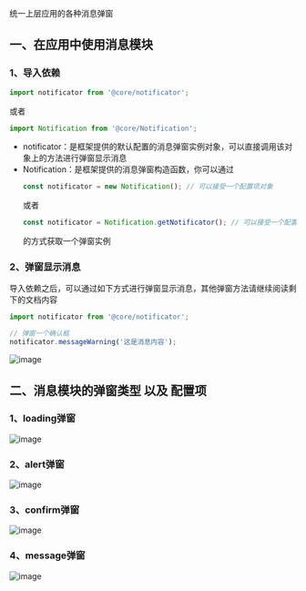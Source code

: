 统一上层应用的各种消息弹窗

## 一、在应用中使用消息模块

### 1、导入依赖
```js
import notificator from '@core/notificator';
```

或者
```js
import Notification from '@core/Notification';
```
 * notificator：是框架提供的默认配置的消息弹窗实例对象，可以直接调用该对象上的方法进行弹窗显示消息
 * Notification：是框架提供的消息弹窗构造函数，你可以通过
    ```js
    const notificator = new Notification(); // 可以接受一个配置项对象
    ```
    或者
    ```js
    const notificator = Notification.getNotificator(); // 可以接受一个配置项对象
    ```
    的方式获取一个弹窗实例

### 2、弹窗显示消息
导入依赖之后，可以通过如下方式进行弹窗显示消息，其他弹窗方法请继续阅读剩下的文档内容
```js
import notificator from '@core/notificator';

// 弹窗一个确认框
notificator.messageWarning('这是消息内容');
```

![image](/documents/assets/alert.png)

## 二、消息模块的弹窗类型 以及 配置项

### 1、loading弹窗
![image](/documents/assets/loading.png)

### 2、alert弹窗
![image](/documents/assets/alert.png)

### 3、confirm弹窗
![image](/documents/assets/confirm.png)

### 4、message弹窗
![image](/documents/assets/message.png)
